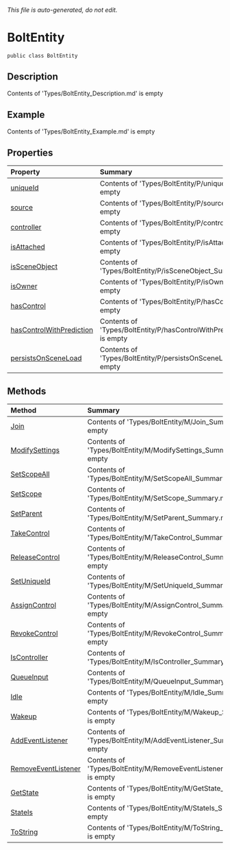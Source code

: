 *This file is auto-generated, do not edit.*

# BoltEntity
`public class BoltEntity`
## Description
Contents of 'Types/BoltEntity_Description.md' is empty
## Example
Contents of 'Types/BoltEntity_Example.md' is empty
## Properties
| Property | Summary |
|:-----|:--------|
|[uniqueId](BoltEntity/P/uniqueId.md)|Contents of 'Types/BoltEntity/P/uniqueId_Summary.md' is empty|
|[source](BoltEntity/P/source.md)|Contents of 'Types/BoltEntity/P/source_Summary.md' is empty|
|[controller](BoltEntity/P/controller.md)|Contents of 'Types/BoltEntity/P/controller_Summary.md' is empty|
|[isAttached](BoltEntity/P/isAttached.md)|Contents of 'Types/BoltEntity/P/isAttached_Summary.md' is empty|
|[isSceneObject](BoltEntity/P/isSceneObject.md)|Contents of 'Types/BoltEntity/P/isSceneObject_Summary.md' is empty|
|[isOwner](BoltEntity/P/isOwner.md)|Contents of 'Types/BoltEntity/P/isOwner_Summary.md' is empty|
|[hasControl](BoltEntity/P/hasControl.md)|Contents of 'Types/BoltEntity/P/hasControl_Summary.md' is empty|
|[hasControlWithPrediction](BoltEntity/P/hasControlWithPrediction.md)|Contents of 'Types/BoltEntity/P/hasControlWithPrediction_Summary.md' is empty|
|[persistsOnSceneLoad](BoltEntity/P/persistsOnSceneLoad.md)|Contents of 'Types/BoltEntity/P/persistsOnSceneLoad_Summary.md' is empty|
## Methods
| Method | Summary |
|:-----|:--------|
|[Join](BoltEntity/M/Join.md)|Contents of 'Types/BoltEntity/M/Join_Summary.md' is empty|
|[ModifySettings](BoltEntity/M/ModifySettings.md)|Contents of 'Types/BoltEntity/M/ModifySettings_Summary.md' is empty|
|[SetScopeAll](BoltEntity/M/SetScopeAll.md)|Contents of 'Types/BoltEntity/M/SetScopeAll_Summary.md' is empty|
|[SetScope](BoltEntity/M/SetScope.md)|Contents of 'Types/BoltEntity/M/SetScope_Summary.md' is empty|
|[SetParent](BoltEntity/M/SetParent.md)|Contents of 'Types/BoltEntity/M/SetParent_Summary.md' is empty|
|[TakeControl](BoltEntity/M/TakeControl.md)|Contents of 'Types/BoltEntity/M/TakeControl_Summary.md' is empty|
|[ReleaseControl](BoltEntity/M/ReleaseControl.md)|Contents of 'Types/BoltEntity/M/ReleaseControl_Summary.md' is empty|
|[SetUniqueId](BoltEntity/M/SetUniqueId.md)|Contents of 'Types/BoltEntity/M/SetUniqueId_Summary.md' is empty|
|[AssignControl](BoltEntity/M/AssignControl.md)|Contents of 'Types/BoltEntity/M/AssignControl_Summary.md' is empty|
|[RevokeControl](BoltEntity/M/RevokeControl.md)|Contents of 'Types/BoltEntity/M/RevokeControl_Summary.md' is empty|
|[IsController](BoltEntity/M/IsController.md)|Contents of 'Types/BoltEntity/M/IsController_Summary.md' is empty|
|[QueueInput](BoltEntity/M/QueueInput.md)|Contents of 'Types/BoltEntity/M/QueueInput_Summary.md' is empty|
|[Idle](BoltEntity/M/Idle.md)|Contents of 'Types/BoltEntity/M/Idle_Summary.md' is empty|
|[Wakeup](BoltEntity/M/Wakeup.md)|Contents of 'Types/BoltEntity/M/Wakeup_Summary.md' is empty|
|[AddEventListener](BoltEntity/M/AddEventListener.md)|Contents of 'Types/BoltEntity/M/AddEventListener_Summary.md' is empty|
|[RemoveEventListener](BoltEntity/M/RemoveEventListener.md)|Contents of 'Types/BoltEntity/M/RemoveEventListener_Summary.md' is empty|
|[GetState](BoltEntity/M/GetState.md)|Contents of 'Types/BoltEntity/M/GetState_Summary.md' is empty|
|[StateIs](BoltEntity/M/StateIs.md)|Contents of 'Types/BoltEntity/M/StateIs_Summary.md' is empty|
|[ToString](BoltEntity/M/ToString.md)|Contents of 'Types/BoltEntity/M/ToString_Summary.md' is empty|
